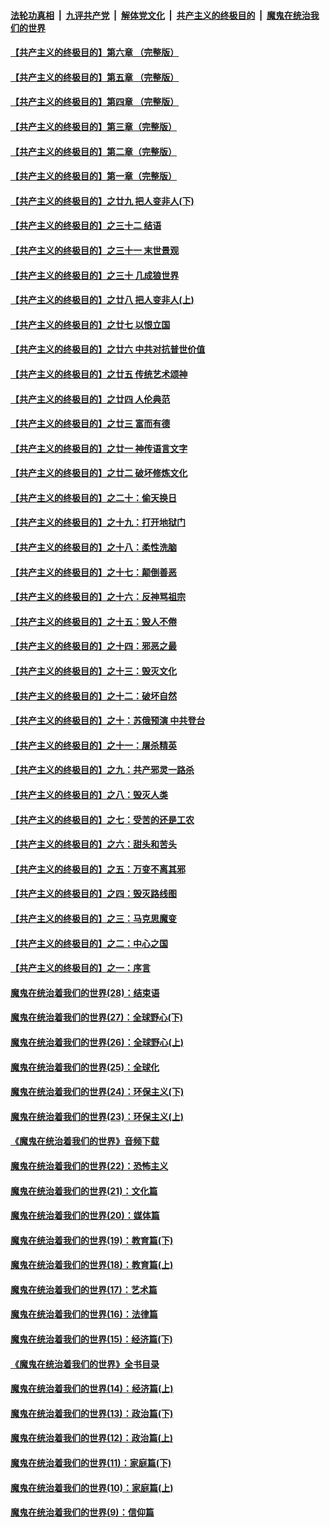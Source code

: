 ####  [法轮功真相](../../../../basic/blob/master/README.md?t=05092331) &nbsp;|&nbsp; [九评共产党](../../../../9ping.md/blob/master/README.md?t=05092331) &nbsp;|&nbsp; [解体党文化](../../../../jtdwh.md/blob/master/README.md?t=05092331)  &nbsp;|&nbsp; [共产主义的终极目的](../../../../gczydzjmd.md/blob/master/README.md?t=05092331) &nbsp;|&nbsp; [魔鬼在统治我们的世界](../../../../mgztzwmdsj.md/blob/master/README.md?t=05092331) 

#### [【共产主义的终极目的】第六章 （完整版）](../pages/nsc422/n11428913.md?t=05092331) 

#### [【共产主义的终极目的】第五章 （完整版）](../pages/nsc422/n11428912.md?t=05092331) 

#### [【共产主义的终极目的】第四章 （完整版）](../pages/nsc422/n11428907.md?t=05092331) 

#### [【共产主义的终极目的】第三章（完整版）](../pages/nsc422/n11428848.md?t=05092331) 

#### [【共产主义的终极目的】第二章（完整版）](../pages/nsc422/n11428831.md?t=05092331) 

#### [【共产主义的终极目的】第一章（完整版）](../pages/nsc422/n11417651.md?t=05092331) 

#### [【共产主义的终极目的】之廿九 把人变非人(下)](../pages/nsc422/n11344140.md?t=05092331) 

#### [【共产主义的终极目的】之三十二 结语](../pages/nsc422/n11360535.md?t=05092331) 

#### [【共产主义的终极目的】之三十一 末世景观](../pages/nsc422/n11351129.md?t=05092331) 

#### [【共产主义的终极目的】之三十 几成狼世界](../pages/nsc422/n11348280.md?t=05092331) 

#### [【共产主义的终极目的】之廿八 把人变非人(上)](../pages/nsc422/n11340492.md?t=05092331) 

#### [【共产主义的终极目的】之廿七 以恨立国](../pages/nsc422/n11336944.md?t=05092331) 

#### [【共产主义的终极目的】之廿六 中共对抗普世价值](../pages/nsc422/n11324785.md?t=05092331) 

#### [【共产主义的终极目的】之廿五 传统艺术颂神](../pages/nsc422/n11296396.md?t=05092331) 

#### [【共产主义的终极目的】之廿四 人伦典范](../pages/nsc422/n11296397.md?t=05092331) 

#### [【共产主义的终极目的】之廿三 富而有德](../pages/nsc422/n11283598.md?t=05092331) 

#### [【共产主义的终极目的】之廿一 神传语言文字](../pages/nsc422/n11263265.md?t=05092331) 

#### [【共产主义的终极目的】之廿二 破坏修炼文化](../pages/nsc422/n11245728.md?t=05092331) 

#### [【共产主义的终极目的】之二十：偷天换日](../pages/nsc422/n11238846.md?t=05092331) 

#### [【共产主义的终极目的】之十九：打开地狱门](../pages/nsc422/n11206376.md?t=05092331) 

#### [【共产主义的终极目的】之十八：柔性洗脑](../pages/nsc422/n11199994.md?t=05092331) 

#### [【共产主义的终极目的】之十七：颠倒善恶](../pages/nsc422/n11179782.md?t=05092331) 

#### [【共产主义的终极目的】之十六：反神骂祖宗](../pages/nsc422/n11166798.md?t=05092331) 

#### [【共产主义的终极目的】之十五：毁人不倦](../pages/nsc422/n11166792.md?t=05092331) 

#### [【共产主义的终极目的】之十四：邪恶之最](../pages/nsc422/n11150249.md?t=05092331) 

#### [【共产主义的终极目的】之十三：毁灭文化](../pages/nsc422/n11135227.md?t=05092331) 

#### [【共产主义的终极目的】之十二：破坏自然](../pages/nsc422/n11135214.md?t=05092331) 

#### [【共产主义的终极目的】之十：苏俄预演 中共登台](../pages/nsc422/n11118424.md?t=05092331) 

#### [【共产主义的终极目的】之十一：屠杀精英](../pages/nsc422/n11118442.md?t=05092331) 

#### [【共产主义的终极目的】之九：共产邪灵一路杀](../pages/nsc422/n11114139.md?t=05092331) 

#### [【共产主义的终极目的】之八：毁灭人类](../pages/nsc422/n11108503.md?t=05092331) 

#### [【共产主义的终极目的】之七：受苦的还是工农](../pages/nsc422/n11101809.md?t=05092331) 

#### [【共产主义的终极目的】之六：甜头和苦头](../pages/nsc422/n11096971.md?t=05092331) 

#### [【共产主义的终极目的】之五：万变不离其邪](../pages/nsc422/n11091285.md?t=05092331) 

#### [【共产主义的终极目的】之四：毁灭路线图](../pages/nsc422/n11086284.md?t=05092331) 

#### [【共产主义的终极目的】之三：马克思魔变](../pages/nsc422/n11061941.md?t=05092331) 

#### [【共产主义的终极目的】之二：中心之国](../pages/nsc422/n11047728.md?t=05092331) 

#### [【共产主义的终极目的】之一：序言](../pages/nsc422/n11086077.md?t=05092331) 

#### [魔鬼在统治着我们的世界(28)：结束语](../pages/nsc422/n10936246.md?t=05092331) 

#### [魔鬼在统治着我们的世界(27)：全球野心(下)](../pages/nsc422/n10928319.md?t=05092331) 

#### [魔鬼在统治着我们的世界(26)：全球野心(上)](../pages/nsc422/n10900318.md?t=05092331) 

#### [魔鬼在统治着我们的世界(25)：全球化](../pages/nsc422/n10788205.md?t=05092331) 

#### [魔鬼在统治着我们的世界(24)：环保主义(下)](../pages/nsc422/n10695307.md?t=05092331) 

#### [魔鬼在统治着我们的世界(23)：环保主义(上)](../pages/nsc422/n10688613.md?t=05092331) 

#### [《魔鬼在统治着我们的世界》音频下载](../pages/nsc422/n10635553.md?t=05092331) 

#### [魔鬼在统治着我们的世界(22)：恐怖主义](../pages/nsc422/n10614727.md?t=05092331) 

#### [魔鬼在统治着我们的世界(21)：文化篇](../pages/nsc422/n10597706.md?t=05092331) 

#### [魔鬼在统治着我们的世界(20)：媒体篇](../pages/nsc422/n10586579.md?t=05092331) 

#### [魔鬼在统治着我们的世界(19)：教育篇(下)](../pages/nsc422/n10564808.md?t=05092331) 

#### [魔鬼在统治着我们的世界(18)：教育篇(上)](../pages/nsc422/n10526970.md?t=05092331) 

#### [魔鬼在统治着我们的世界(17)：艺术篇](../pages/nsc422/n10499093.md?t=05092331) 

#### [魔鬼在统治着我们的世界(16)：法律篇](../pages/nsc422/n10485969.md?t=05092331) 

#### [魔鬼在统治着我们的世界(15)：经济篇(下)](../pages/nsc422/n10469975.md?t=05092331) 

#### [《魔鬼在统治着我们的世界》全书目录](../pages/nsc422/n10464261.md?t=05092331) 

#### [魔鬼在统治着我们的世界(14)：经济篇(上)](../pages/nsc422/n10457370.md?t=05092331) 

#### [魔鬼在统治着我们的世界(13)：政治篇(下)](../pages/nsc422/n10448270.md?t=05092331) 

#### [魔鬼在统治着我们的世界(12)：政治篇(上)](../pages/nsc422/n10444576.md?t=05092331) 

#### [魔鬼在统治着我们的世界(11)：家庭篇(下)](../pages/nsc422/n10440961.md?t=05092331) 

#### [魔鬼在统治着我们的世界(10)：家庭篇(上)](../pages/nsc422/n10435448.md?t=05092331) 

#### [魔鬼在统治着我们的世界(9)：信仰篇](../pages/nsc422/n10432159.md?t=05092331) 

